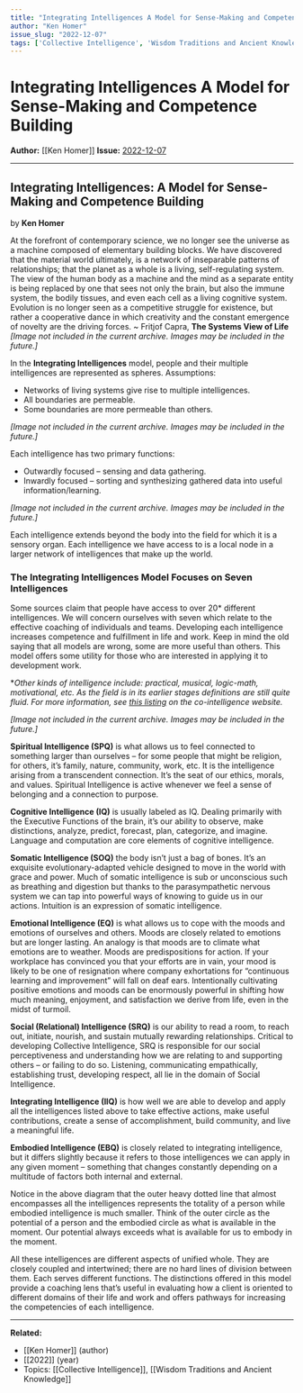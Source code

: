 ```yaml
---
title: "Integrating Intelligences A Model for Sense-Making and Competence Building"
author: "Ken Homer"
issue_slug: "2022-12-07"
tags: ['Collective Intelligence', 'Wisdom Traditions and Ancient Knowledge']
---
```


# Integrating Intelligences A Model for Sense-Making and Competence Building

**Author:** [[Ken Homer]]
**Issue:** [2022-12-07](https://plex.collectivesensecommons.org/2022-12-07/)

---

## Integrating Intelligences: A Model for Sense-Making and Competence Building
by **Ken Homer**

At the forefront of contemporary science, we no longer see the universe as a machine composed of elementary building blocks. We have discovered that the material world ultimately, is a network of inseparable patterns of relationships; that the planet as a whole is a living, self-regulating system. The view of the human body as a machine and the mind as a separate entity is being replaced by one that sees not only the brain, but also the immune system, the bodily tissues, and even each cell as a living cognitive system. Evolution is no longer seen as a competitive struggle for existence, but rather a cooperative dance in which creativity and the constant emergence of novelty are the driving forces. ~ Fritjof Capra, **The Systems View of Life**
*[Image not included in the current archive. Images may be included in the future.]*

In the **Integrating Intelligences** model, people and their multiple intelligences are represented as spheres. Assumptions:

- Networks of living systems give rise to multiple intelligences.
- All boundaries are permeable.
- Some boundaries are more permeable than others.

*[Image not included in the current archive. Images may be included in the future.]*

Each intelligence has two primary functions:

- Outwardly focused – sensing and data gathering.
- Inwardly focused – sorting and synthesizing gathered data into useful information/learning.

*[Image not included in the current archive. Images may be included in the future.]*

Each intelligence extends beyond the body into the field for which it is a sensory organ. Each intelligence we have access to is a local node in a larger network of intelligences that make up the world.

### The Integrating Intelligences Model Focuses on Seven Intelligences
Some sources claim that people have access to over 20* different intelligences. We will concern ourselves with seven which relate to the effective coaching of individuals and teams. Developing each intelligence increases competence and fulfillment in life and work. Keep in mind the old saying that all models are wrong, some are more useful than others. This model offers some utility for those who are interested in applying it to development work.

**Other kinds of intelligence include: practical, musical, logic-math, motivational, etc. As the field is in its earlier stages definitions are still quite fluid. For more information, see [this listing](https://www.co-intelligence.org/multiIntelligence.html) on the co-intelligence website.*

*[Image not included in the current archive. Images may be included in the future.]*

**Spiritual Intelligence (SPQ)** is what allows us to feel connected to something larger than ourselves – for some people that might be religion, for others, it’s family, nature, community, work, etc. It is the intelligence arising from a transcendent connection. It’s the seat of our ethics, morals, and values. Spiritual Intelligence is active whenever we feel a sense of belonging and a connection to purpose.

**Cognitive Intelligence (IQ)** is usually labeled as IQ. Dealing primarily with the Executive Functions of the brain, it’s our ability to observe, make distinctions, analyze, predict, forecast, plan, categorize, and imagine. Language and computation are core elements of cognitive intelligence.

**Somatic Intelligence (SOQ)** the body isn’t just a bag of bones. It’s an exquisite evolutionary-adapted vehicle designed to move in the world with grace and power. Much of somatic intelligence is sub or unconscious such as breathing and digestion but thanks to the parasympathetic nervous system we can tap into powerful ways of knowing to guide us in our actions. Intuition is an expression of somatic intelligence.

**Emotional Intelligence (EQ)** is what allows us to cope with the moods and emotions of ourselves and others. Moods are closely related to emotions but are longer lasting. An analogy is that moods are to climate what emotions are to weather. Moods are predispositions for action. If your workplace has convinced you that your efforts are in vain, your mood is likely to be one of resignation where company exhortations for “continuous learning and improvement” will fall on deaf ears. Intentionally cultivating positive emotions and moods can be enormously powerful in shifting how much meaning, enjoyment, and satisfaction we derive from life, even in the midst of turmoil.

**Social (Relational) Intelligence (SRQ)** is our ability to read a room, to reach out, initiate, nourish, and sustain mutually rewarding relationships. Critical to developing Collective Intelligence, SRQ is responsible for our social perceptiveness and understanding how we are relating to and supporting others – or failing to do so. Listening, communicating empathically, establishing trust, developing respect, all lie in the domain of Social Intelligence.

**Integrating Intelligence (IIQ)** is how well we are able to develop and apply all the intelligences listed above to take effective actions, make useful contributions, create a sense of accomplishment, build community, and live a meaningful life.

**Embodied Intelligence (EBQ)** is closely related to integrating intelligence, but it differs slightly because it refers to those intelligences we can apply in any given moment – something that changes constantly depending on a multitude of factors both internal and external.

Notice in the above diagram that the outer heavy dotted line that almost encompasses all the intelligences represents the totality of a person while embodied intelligence is much smaller. Think of the outer circle as the potential of a person and the embodied circle as what is available in the moment. Our potential always exceeds what is available for us to embody in the moment.

All these intelligences are different aspects of unified whole. They are closely coupled and intertwined; there are no hard lines of division between them. Each serves different functions. The distinctions offered in this model provide a coaching lens that’s useful in evaluating how a client is oriented to different domains of their life and work and offers pathways for increasing the competencies of each intelligence.

---

**Related:**
- [[Ken Homer]] (author)
- [[2022]] (year)
- Topics: [[Collective Intelligence]], [[Wisdom Traditions and Ancient Knowledge]]

